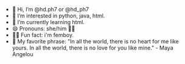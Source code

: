 - 👋 Hi, I’m @hd.ph7 or @hd_ph7
- 👀 I’m interested in python, java, html.
- 🌱 I’m currently learning html.
- 😄 Pronouns: she/him 🏳️‍🌈
- 🙋‍♀️ Fun fact: i'm femboy.
- 🎀 My favorite phrase: "In all the world, there is no heart for me like yours. In all the world, there is no love for you like mine." - Maya Angelou
